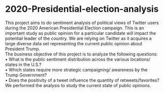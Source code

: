 # 2020-Presidential-election-analysis
This project aims to do sentiment analysis of political views of Twitter users during the 2020 American Presidential Election campaign. This is an important study as public opinion for a particular candidate will impact the potential leader of the country. We are relying on Twitter as it acquires a large diverse data set representing the current public opinion about President Trump.  
The business objective of this project is to analyze the following questions:  
• What is the public sentiment distribution across the various locations/ states in the U.S.?  
• Which states require more strategic campaigning/ awareness by the Trump Government?  
• Does the positivity of a tweet influence the quantity of retweets/favorites?
We performed the analysis to study the current state of public opinions.
